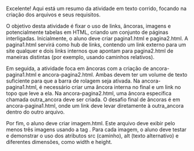 Excelente! Aqui está um resumo da atividade em texto corrido, focando na criação dos arquivos e seus requisitos.

O objetivo desta atividade é fixar o uso de links, âncoras, imagens e potencialmente tabelas em HTML, criando um conjunto de páginas interligadas. Inicialmente, o aluno deve criar pagina1.html e pagina2.html. A pagina1.html servirá como hub de links, contendo um link externo para um site qualquer e dois links internos que apontam para pagina2.html de maneiras distintas (por exemplo, usando caminhos relativos).

Em seguida, a atividade foca em âncoras com a criação de ancora-pagina1.html e ancora-pagina2.html. Ambas devem ter um volume de texto suficiente para que a barra de rolagem seja ativada. Na ancora-pagina1.html, é necessário criar uma âncora interna no final e um link no topo que leve a ela. Na ancora-pagina2.html, uma âncora específica chamada outra_ancora deve ser criada. O desafio final de âncoras é em ancora-pagina1.html, onde um link deve levar diretamente à outra_ancora dentro do outro arquivo.

Por fim, o aluno deve criar imagem.html. Este arquivo deve exibir pelo menos três imagens usando a tag <img>. Para cada imagem, o aluno deve testar e demonstrar o uso dos atributos src (caminho), alt (texto alternativo) e diferentes dimensões, como width e height.
